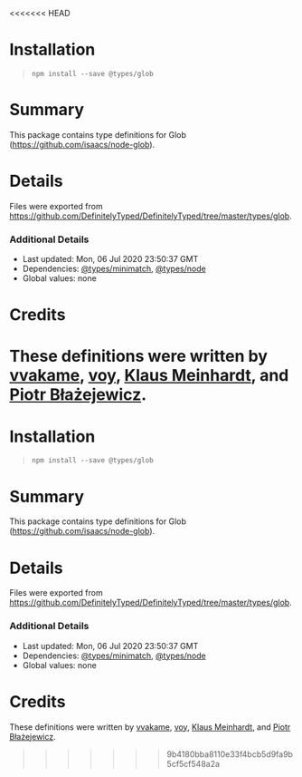 <<<<<<< HEAD
# Installation
> `npm install --save @types/glob`

# Summary
This package contains type definitions for Glob (https://github.com/isaacs/node-glob).

# Details
Files were exported from https://github.com/DefinitelyTyped/DefinitelyTyped/tree/master/types/glob.

### Additional Details
 * Last updated: Mon, 06 Jul 2020 23:50:37 GMT
 * Dependencies: [@types/minimatch](https://npmjs.com/package/@types/minimatch), [@types/node](https://npmjs.com/package/@types/node)
 * Global values: none

# Credits
These definitions were written by [vvakame](https://github.com/vvakame), [voy](https://github.com/voy), [Klaus Meinhardt](https://github.com/ajafff), and [Piotr Błażejewicz](https://github.com/peterblazejewicz).
=======
# Installation
> `npm install --save @types/glob`

# Summary
This package contains type definitions for Glob (https://github.com/isaacs/node-glob).

# Details
Files were exported from https://github.com/DefinitelyTyped/DefinitelyTyped/tree/master/types/glob.

### Additional Details
 * Last updated: Mon, 06 Jul 2020 23:50:37 GMT
 * Dependencies: [@types/minimatch](https://npmjs.com/package/@types/minimatch), [@types/node](https://npmjs.com/package/@types/node)
 * Global values: none

# Credits
These definitions were written by [vvakame](https://github.com/vvakame), [voy](https://github.com/voy), [Klaus Meinhardt](https://github.com/ajafff), and [Piotr Błażejewicz](https://github.com/peterblazejewicz).
>>>>>>> 9b4180bba8110e33f4bcb5d9fa9b5cf5cf548a2a
